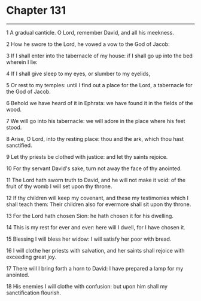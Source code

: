 # Chapter 131

***

1 A gradual canticle. O Lord, remember David, and all his meekness.

2 How he swore to the Lord, he vowed a vow to the God of Jacob:

3 If I shall enter into the tabernacle of my house: if I shall go up into the bed wherein I lie:

4 If I shall give sleep to my eyes, or slumber to my eyelids,

5 Or rest to my temples: until I find out a place for the Lord, a tabernacle for the God of Jacob.

6 Behold we have heard of it in Ephrata: we have found it in the fields of the wood.

7 We will go into his tabernacle: we will adore in the place where his feet stood.

8 Arise, O Lord, into thy resting place: thou and the ark, which thou hast sanctified.

9 Let thy priests be clothed with justice: and let thy saints rejoice.

10 For thy servant David's sake, turn not away the face of thy anointed.

11 The Lord hath sworn truth to David, and he will not make it void: of the fruit of thy womb I will set upon thy throne.

12 If thy children will keep my covenant, and these my testimonies which I shall teach them: Their children also for evermore shall sit upon thy throne.

13 For the Lord hath chosen Sion: he hath chosen it for his dwelling.

14 This is my rest for ever and ever: here will I dwell, for I have chosen it.

15 Blessing I will bless her widow: I will satisfy her poor with bread.

16 I will clothe her priests with salvation, and her saints shall rejoice with exceeding great joy.

17 There will I bring forth a horn to David: I have prepared a lamp for my anointed.

18 His enemies I will clothe with confusion: but upon him shall my sanctification flourish.

